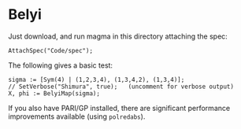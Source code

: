# Belyi

Just download, and run magma in this directory attaching the spec: 
```
AttachSpec("Code/spec");
```

The following gives a basic test:
```
sigma := [Sym(4) | (1,2,3,4), (1,3,4,2), (1,3,4)];
// SetVerbose("Shimura", true);   (uncomment for verbose output)
X, phi := BelyiMap(sigma);
```

If you also have PARI/GP installed, there are significant performance improvements available (using `polredabs`). 
